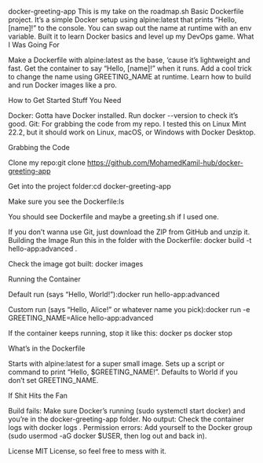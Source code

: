 docker-greeting-app
This is my take on the roadmap.sh Basic Dockerfile project. It’s a simple Docker setup using alpine:latest that prints “Hello, [name]!” to the console. You can swap out the name at runtime with an env variable. Built it to learn Docker basics and level up my DevOps game.
What I Was Going For

Make a Dockerfile with alpine:latest as the base, ‘cause it’s lightweight and fast.
Get the container to say “Hello, [name]!” when it runs.
Add a cool trick to change the name using GREETING_NAME at runtime.
Learn how to build and run Docker images like a pro.

How to Get Started
Stuff You Need

Docker: Gotta have Docker installed. Run docker --version to check it’s good.
Git: For grabbing the code from my repo.
I tested this on Linux Mint 22.2, but it should work on Linux, macOS, or Windows with Docker Desktop.

Grabbing the Code

Clone my repo:git clone https://github.com/MohamedKamil-hub/docker-greeting-app


Get into the project folder:cd docker-greeting-app


Make sure you see the Dockerfile:ls

You should see Dockerfile and maybe a greeting.sh if I used one.

If you don’t wanna use Git, just download the ZIP from GitHub and unzip it.
Building the Image
Run this in the folder with the Dockerfile:
docker build -t hello-app:advanced .

Check the image got built:
docker images

Running the Container

Default run (says “Hello, World!”):docker run hello-app:advanced


Custom run (says “Hello, Alice!” or whatever name you pick):docker run -e GREETING_NAME=Alice hello-app:advanced



If the container keeps running, stop it like this:
docker ps
docker stop <container-id>

What’s in the Dockerfile

Starts with alpine:latest for a super small image.
Sets up a script or command to print “Hello, $GREETING_NAME!”.
Defaults to World if you don’t set GREETING_NAME.

If Shit Hits the Fan

Build fails: Make sure Docker’s running (sudo systemctl start docker) and you’re in the docker-greeting-app folder.
No output: Check the container logs with docker logs <container-id>.
Permission errors: Add yourself to the Docker group (sudo usermod -aG docker $USER, then log out and back in).

License
MIT License, so feel free to mess with it.
